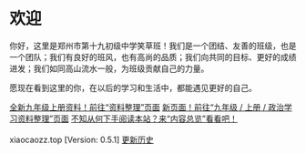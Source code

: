 # 欢迎

你好，这里是郑州市第十九初级中学笑草班！我们是一个团结、友善的班级，也是一个团队；我们有良好的班风，也有高尚的品质；我们向共同的目标、更好的成绩进发；我们如同高山流水一般，为班级贡献自己的力量。

愿现在看到这里的你，在以后的学习和生活中，都能遇见更好的自己。

<div class="d-grid">
    <div class="btn-group-vertical">
        <a class="btn btn-success mb-0" href="/其他/资料整理">全新九年级上册资料！前往“资料整理”页面</a>
        <a class="btn btn-outline-success ms-0 mb-0" href="/九年级/上册/政治学习资料整理">新页面！前往“九年级 / 上册 / 政治学习资料整理”页面</a>
        <a class="btn btn-outline-success ms-0 mb-0" href="/roots/overview">不知从何下手阅读本站？来“内容总览”看看吧！</a>
    </div>
</div>

<br />
<span style="text-indent: 0;" class="badge bg-secondary">xiaocaozz.top [Version: 0.5.1] <a href="/roots/history" class="text-info">更新历史</a></span>
<br />
